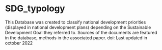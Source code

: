 # SDG_typology
This Database was created to classify national development priorities (displayed in national development plans) depending on the Sustainable Development Goal they referred to. 
Sources of the documents are featured in the database, methods in the associated paper. 
doi: 
Last updated in october 2022
